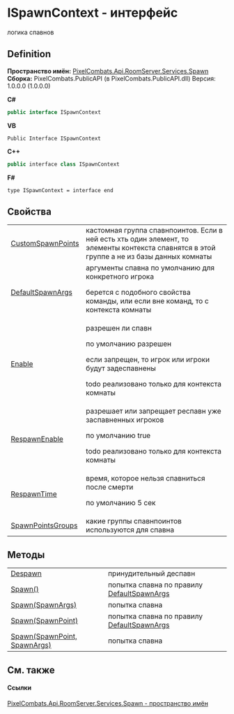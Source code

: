 # ISpawnContext - интерфейс


логика спавнов



## Definition
**Пространство имён:** <a href="0971793b-47eb-58b2-d7a8-6c570042d7d9">PixelCombats.Api.RoomServer.Services.Spawn</a>  
**Сборка:** PixelCombats.PublicAPI (в PixelCombats.PublicAPI.dll) Версия: 1.0.0.0 (1.0.0.0)

**C#**
``` C#
public interface ISpawnContext
```
**VB**
``` VB
Public Interface ISpawnContext
```
**C++**
``` C++
public interface class ISpawnContext
```
**F#**
``` F#
type ISpawnContext = interface end
```



## Свойства
<table>
<tr>
<td><a href="f4fe81a8-c9c3-941f-cb82-66ebeab91ec3">CustomSpawnPoints</a></td>
<td>кастомная группа спавнпоинтов. Если в ней есть хть один элемент, то элементы контекста спавнятся в этой группе а не из базы данных комнаты</td></tr>
<tr>
<td><a href="81954c34-0c08-0a3a-484f-c59f84fc51cb">DefaultSpawnArgs</a></td>
<td>аргументы спавна по умолчанию для конкретного игрока <p>берется с подобного свойства команды, или если вне команд, то с контекста комнаты</p></td></tr>
<tr>
<td><a href="b889cb58-1b6a-70b8-6b7c-6bb2a1256ccc">Enable</a></td>
<td>разрешен ли спавн <p>по умолчанию разрешен</p><p>

если запрещен, то игрок или игроки будут задеспавнены</p><p>

todo реализовано только для контекста комнаты</p></td></tr>
<tr>
<td><a href="d1d92233-aa7f-5f04-2f5c-503a40903fb3">RespawnEnable</a></td>
<td>разрешает или запрещает респавн уже заспавненных игроков <p>по умолчанию true</p><p>

todo реализовано только для контекста комнаты</p></td></tr>
<tr>
<td><a href="86152412-a824-365b-fe6b-3905cb6cf786">RespawnTime</a></td>
<td>время, которое нельзя спавниться после смерти <p>по умолчанию 5 сек</p></td></tr>
<tr>
<td><a href="9b9e1a52-bb34-c5e8-3d69-aa8aef0b3311">SpawnPointsGroups</a></td>
<td>какие группы спавнпоинтов используются для спавна</td></tr>
</table>

## Методы
<table>
<tr>
<td><a href="656cc9fb-67f7-2a36-ba47-7b6966c84610">Despawn</a></td>
<td>принудительный деспавн</td></tr>
<tr>
<td><a href="8d1f9aba-4e84-395e-4982-2c43987c6b58">Spawn()</a></td>
<td>попытка спавна по правилу <a href="81954c34-0c08-0a3a-484f-c59f84fc51cb">DefaultSpawnArgs</a></td></tr>
<tr>
<td><a href="46b1fb11-b44c-81e5-c469-5f6a9ae17d48">Spawn(SpawnArgs)</a></td>
<td>попытка спавна</td></tr>
<tr>
<td><a href="af114e9b-87a7-9d54-f4c7-1a18b9f1764a">Spawn(SpawnPoint)</a></td>
<td>попытка спавна по правилу <a href="81954c34-0c08-0a3a-484f-c59f84fc51cb">DefaultSpawnArgs</a></td></tr>
<tr>
<td><a href="ba3b5e24-57b5-1a33-87bd-e1b24e7ce265">Spawn(SpawnPoint, SpawnArgs)</a></td>
<td>попытка спавна</td></tr>
</table>

## См. также


#### Ссылки
<a href="0971793b-47eb-58b2-d7a8-6c570042d7d9">PixelCombats.Api.RoomServer.Services.Spawn - пространство имён</a>  
